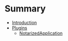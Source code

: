 # Summary 

* [Introduction](index.md)
* [Plugins](./plugins/index.md)
  * [NotarizedApplication](./plugins/notarized_application.md)
